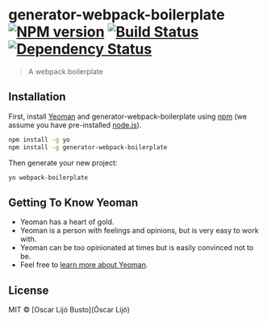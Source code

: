 # generator-webpack-boilerplate [![NPM version][npm-image]][npm-url] [![Build Status][travis-image]][travis-url] [![Dependency Status][daviddm-image]][daviddm-url]
> A webpack boilerplate

## Installation

First, install [Yeoman](http://yeoman.io) and generator-webpack-boilerplate using [npm](https://www.npmjs.com/) (we assume you have pre-installed [node.js](https://nodejs.org/)).

```bash
npm install -g yo
npm install -g generator-webpack-boilerplate
```

Then generate your new project:

```bash
yo webpack-boilerplate
```

## Getting To Know Yeoman

 * Yeoman has a heart of gold.
 * Yeoman is a person with feelings and opinions, but is very easy to work with.
 * Yeoman can be too opinionated at times but is easily convinced not to be.
 * Feel free to [learn more about Yeoman](http://yeoman.io/).

## License

MIT © [Oscar Lijó Busto](Óscar Lijó)


[npm-image]: https://badge.fury.io/js/generator-webpack-boilerplate.svg
[npm-url]: https://npmjs.org/package/generator-webpack-boilerplate
[travis-image]: https://travis-ci.org/oscarlijo/generator-webpack-boilerplate.svg?branch=master
[travis-url]: https://travis-ci.org/oscarlijo/generator-webpack-boilerplate
[daviddm-image]: https://david-dm.org/oscarlijo/generator-webpack-boilerplate.svg?theme=shields.io
[daviddm-url]: https://david-dm.org/oscarlijo/generator-webpack-boilerplate
